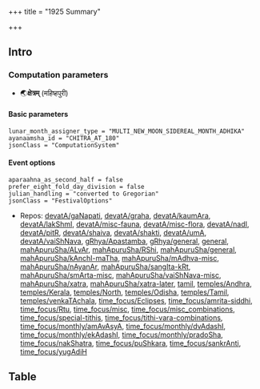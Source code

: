 +++
title = "1925 Summary"

+++
## Intro
### Computation parameters
- 🌏**क्षेत्रम्** (महिष्हपुरी)

#### Basic parameters
```
lunar_month_assigner_type = "MULTI_NEW_MOON_SIDEREAL_MONTH_ADHIKA"
ayanaamsha_id = "CHITRA_AT_180"
jsonClass = "ComputationSystem"

```

#### Event options
 ```
aparaahna_as_second_half = false
prefer_eight_fold_day_division = false
julian_handling = "converted to Gregorian"
jsonClass = "FestivalOptions"

```
- Repos: [devatA/gaNapati](https://github.com/jyotisham/adyatithi/tree/master/devatA/gaNapati), [devatA/graha](https://github.com/jyotisham/adyatithi/tree/master/devatA/graha), [devatA/kaumAra](https://github.com/jyotisham/adyatithi/tree/master/devatA/kaumAra), [devatA/lakShmI](https://github.com/jyotisham/adyatithi/tree/master/devatA/lakShmI), [devatA/misc-fauna](https://github.com/jyotisham/adyatithi/tree/master/devatA/misc-fauna), [devatA/misc-flora](https://github.com/jyotisham/adyatithi/tree/master/devatA/misc-flora), [devatA/nadI](https://github.com/jyotisham/adyatithi/tree/master/devatA/nadI), [devatA/pitR](https://github.com/jyotisham/adyatithi/tree/master/devatA/pitR), [devatA/shaiva](https://github.com/jyotisham/adyatithi/tree/master/devatA/shaiva), [devatA/shakti](https://github.com/jyotisham/adyatithi/tree/master/devatA/shakti), [devatA/umA](https://github.com/jyotisham/adyatithi/tree/master/devatA/umA), [devatA/vaiShNava](https://github.com/jyotisham/adyatithi/tree/master/devatA/vaiShNava), [gRhya/Apastamba](https://github.com/jyotisham/adyatithi/tree/master/gRhya/Apastamba), [gRhya/general](https://github.com/jyotisham/adyatithi/tree/master/gRhya/general), [general](https://github.com/jyotisham/adyatithi/tree/master/general), [mahApuruSha/ALvAr](https://github.com/jyotisham/adyatithi/tree/master/mahApuruSha/ALvAr), [mahApuruSha/RShi](https://github.com/jyotisham/adyatithi/tree/master/mahApuruSha/RShi), [mahApuruSha/general](https://github.com/jyotisham/adyatithi/tree/master/mahApuruSha/general), [mahApuruSha/kAnchI-maTha](https://github.com/jyotisham/adyatithi/tree/master/mahApuruSha/kAnchI-maTha), [mahApuruSha/mAdhva-misc](https://github.com/jyotisham/adyatithi/tree/master/mahApuruSha/mAdhva-misc), [mahApuruSha/nAyanAr](https://github.com/jyotisham/adyatithi/tree/master/mahApuruSha/nAyanAr), [mahApuruSha/sangIta-kRt](https://github.com/jyotisham/adyatithi/tree/master/mahApuruSha/sangIta-kRt), [mahApuruSha/smArta-misc](https://github.com/jyotisham/adyatithi/tree/master/mahApuruSha/smArta-misc), [mahApuruSha/vaiShNava-misc](https://github.com/jyotisham/adyatithi/tree/master/mahApuruSha/vaiShNava-misc), [mahApuruSha/xatra](https://github.com/jyotisham/adyatithi/tree/master/mahApuruSha/xatra), [mahApuruSha/xatra-later](https://github.com/jyotisham/adyatithi/tree/master/mahApuruSha/xatra-later), [tamil](https://github.com/jyotisham/adyatithi/tree/master/tamil), [temples/Andhra](https://github.com/jyotisham/adyatithi/tree/master/temples/Andhra), [temples/Kerala](https://github.com/jyotisham/adyatithi/tree/master/temples/Kerala), [temples/North](https://github.com/jyotisham/adyatithi/tree/master/temples/North), [temples/Odisha](https://github.com/jyotisham/adyatithi/tree/master/temples/Odisha), [temples/Tamil](https://github.com/jyotisham/adyatithi/tree/master/temples/Tamil), [temples/venkaTAchala](https://github.com/jyotisham/adyatithi/tree/master/temples/venkaTAchala), [time_focus/Eclipses](https://github.com/jyotisham/adyatithi/tree/master/time_focus/Eclipses), [time_focus/amrita-siddhi](https://github.com/jyotisham/adyatithi/tree/master/time_focus/amrita-siddhi), [time_focus/Rtu](https://github.com/jyotisham/adyatithi/tree/master/time_focus/Rtu), [time_focus/misc](https://github.com/jyotisham/adyatithi/tree/master/time_focus/misc), [time_focus/misc_combinations](https://github.com/jyotisham/adyatithi/tree/master/time_focus/misc_combinations), [time_focus/special-tithis](https://github.com/jyotisham/adyatithi/tree/master/time_focus/special-tithis), [time_focus/tithi-vara-combinations](https://github.com/jyotisham/adyatithi/tree/master/time_focus/tithi-vara-combinations), [time_focus/monthly/amAvAsyA](https://github.com/jyotisham/adyatithi/tree/master/time_focus/monthly/amAvAsyA), [time_focus/monthly/dvAdashI](https://github.com/jyotisham/adyatithi/tree/master/time_focus/monthly/dvAdashI), [time_focus/monthly/ekAdashI](https://github.com/jyotisham/adyatithi/tree/master/time_focus/monthly/ekAdashI), [time_focus/monthly/pradoSha](https://github.com/jyotisham/adyatithi/tree/master/time_focus/monthly/pradoSha), [time_focus/nakShatra](https://github.com/jyotisham/adyatithi/tree/master/time_focus/nakShatra), [time_focus/puShkara](https://github.com/jyotisham/adyatithi/tree/master/time_focus/puShkara), [time_focus/sankrAnti](https://github.com/jyotisham/adyatithi/tree/master/time_focus/sankrAnti), [time_focus/yugAdiH](https://github.com/jyotisham/adyatithi/tree/master/time_focus/yugAdiH)


## Table
  <div class="spreadsheet" src="../1925.toml" fullHeightWithRowsPerScreen=4> </div>